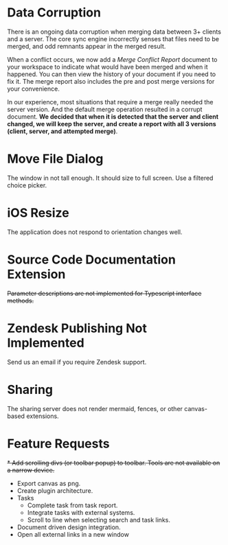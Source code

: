 # Data Corruption
There is an ongoing data corruption when merging data between 3+ clients and a server.  The core sync engine incorrectly senses that files need to be merged, and odd remnants appear in the merged result. 

When a conflict occurs, we now add a *Merge Conflict Report* document to your workspace to indicate what would have been merged and when it happened.  You can then view the history of your document if you need to fix it.  The merge report also includes the pre and post merge versions for your convenience.

In our experience, most situations that require a merge really needed the server version.  And the default merge operation resulted in a corrupt document.  **We decided that when it is detected that the server and client changed, we will keep the server, and create a report with all 3 versions (client, server, and attempted merge)**.

# Move File Dialog
The window in not tall enough.  It should size to full screen.  Use a filtered choice picker.

# iOS Resize
The application does not respond to orientation changes well.

# Source Code Documentation Extension
~~Parameter descriptions are not implemented for Typescript interface methods.~~

# Zendesk Publishing Not Implemented
Send us an email if you require Zendesk support.

# Sharing
The sharing server does not render mermaid, fences, or other canvas-based extensions.

# Feature Requests
~~* Add scrolling divs (or toolbar popup) to toolbar.  Tools are not available on a narrow device.~~
* Export canvas as png.
* Create plugin architecture.
* Tasks
	* Complete task from task report.
	* Integrate tasks with external systems.
	* Scroll to line when selecting search and task links.
* Document driven design integration.
* Open all external links in a new window

<!--stackedit_data:
eyJoaXN0b3J5IjpbODg1OTMwMDEsLTM4MTg0OTIzNiwxNDU4Mj
A3NDE2LC0xODQzMTU0OTE2LDMyMDEwNDYxLDM5ODk1NDkwOSwx
ODQ5MjY2MDgyLDE1NDMzODU0OTksLTE1OTAzMzQwOTksMTU0Mz
M4NTQ5OSwtOTQ3MTEwODIyLC0zMDQ0MTk1NzAsMjA5OTA0MTM0
NiwxNjM4MDIxMTQ3LDE3NTgzNDM2OTcsLTIwODMyMDAwMTMsLT
E0MTY1MzMxMzMsNjU1ODUwNTE1LDEwNDI5Mzc1MjUsMTcyMzcw
NDEwMV19
-->
